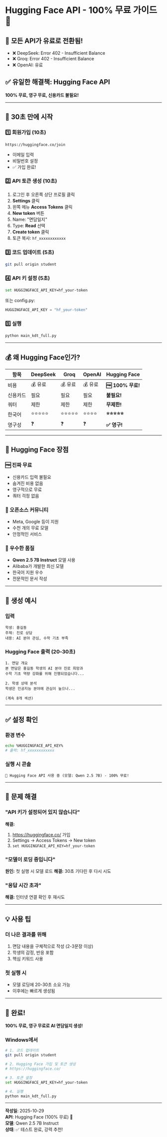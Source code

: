 # Hugging Face API - 100% 무료 가이드 🤗

## 🚨 모든 API가 유료로 전환됨!

- ❌ DeepSeek: Error 402 - Insufficient Balance
- ❌ Groq: Error 402 - Insufficient Balance  
- ❌ OpenAI: 유료

## ✅ 유일한 해결책: Hugging Face API

**100% 무료, 영구 무료, 신용카드 불필요!**

---

## 🚀 30초 만에 시작

### 1️⃣ 회원가입 (10초)
```
https://huggingface.co/join
```
- 이메일 입력
- 비밀번호 설정
- ✅ 가입 완료!

### 2️⃣ API 토큰 생성 (10초)
1. 로그인 후 오른쪽 상단 프로필 클릭
2. **Settings** 클릭
3. 왼쪽 메뉴 **Access Tokens** 클릭
4. **New token** 버튼
5. Name: "면담일지"
6. Type: **Read** 선택
7. **Create token** 클릭
8. 토큰 복사: `hf_xxxxxxxxxxxx`

### 3️⃣ 코드 업데이트 (5초)
```bash
git pull origin student
```

### 4️⃣ API 키 설정 (5초)
```bash
set HUGGINGFACE_API_KEY=hf_your-token
```

또는 config.py:
```python
HUGGINGFACE_API_KEY = "hf_your-token"
```

### 5️⃣ 실행
```bash
python main_kdt_full.py
```

---

## 💰 왜 Hugging Face인가?

| 항목 | DeepSeek | Groq | OpenAI | **Hugging Face** |
|------|----------|------|--------|------------------|
| 비용 | 💰 유료 | 💰 유료 | 💰 유료 | **🆓 100% 무료!** |
| 신용카드 | 필요 | 필요 | 필요 | **불필요!** |
| 쿼터 | 제한 | 제한 | 제한 | **무제한!** |
| 한국어 | ⭐⭐⭐⭐⭐ | ⭐⭐⭐⭐⭐ | ⭐⭐⭐⭐ | **⭐⭐⭐⭐⭐** |
| 영구성 | ❓ | ❓ | ❓ | **✅ 영구!** |

---

## 🎯 Hugging Face 장점

### 🆓 진짜 무료
- 신용카드 입력 불필요
- 숨겨진 비용 없음
- 영구적으로 무료
- 쿼터 걱정 없음

### 🤗 오픈소스 커뮤니티
- Meta, Google 등이 지원
- 수천 개의 무료 모델
- 안정적인 서비스

### 🎯 우수한 품질
- **Qwen 2.5 7B Instruct** 모델 사용
- Alibaba가 개발한 최신 모델
- 한국어 지원 우수
- 전문적인 문서 작성

---

## 📝 생성 예시

### 입력
```
학생: 홍길동
주제: 진로 상담
내용: AI 분야 관심, 수학 기초 부족
```

### Hugging Face 출력 (20-30초)
```
1. 면담 개요
본 면담은 홍길동 학생의 AI 분야 진로 희망과 
수학 기초 역량 강화를 위해 진행되었습니다...

2. 학생 상태 분석
학생은 인공지능 분야에 관심이 높으나...

(계속 8개 섹션)
```

---

## ✅ 설정 확인

### 환경 변수
```bash
echo %HUGGINGFACE_API_KEY%
# 출력: hf_xxxxxxxxxxxx
```

### 실행 시 콘솔
```
🤗 Hugging Face API 사용 중 (모델: Qwen 2.5 7B) - 100% 무료!
```

---

## 🐛 문제 해결

### "API 키가 설정되어 있지 않습니다"
**해결:**
1. https://huggingface.co/ 가입
2. Settings → Access Tokens → New token
3. `set HUGGINGFACE_API_KEY=hf_your-token`

### "모델이 로딩 중입니다"
**원인:** 첫 실행 시 모델 로드
**해결:** 30초 기다린 후 다시 시도

### "응답 시간 초과"
**해결:** 인터넷 연결 확인 후 재시도

---

## 💡 사용 팁

### 더 나은 결과를 위해
1. 면담 내용을 구체적으로 작성 (2-3문장 이상)
2. 학생의 감정, 반응 포함
3. 핵심 키워드 사용

### 첫 실행 시
- 모델 로딩에 20-30초 소요 가능
- 이후에는 빠르게 생성됨

---

## 🎉 완료!

**100% 무료, 영구 무료로 AI 면담일지 생성!**

### Windows에서
```bash
# 1. 코드 업데이트
git pull origin student

# 2. Hugging Face 가입 및 토큰 생성
# https://huggingface.co/

# 3. 토큰 설정
set HUGGINGFACE_API_KEY=hf_your-token

# 4. 실행
python main_kdt_full.py
```

---

**작성일**: 2025-10-29  
**API**: Hugging Face (100% 무료) 🤗  
**모델**: Qwen 2.5 7B Instruct  
**상태**: ✅ 테스트 완료, 강력 추천!
